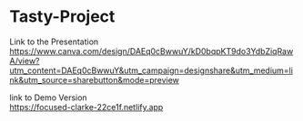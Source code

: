 # Tasty-Project
Link to the Presentation <br/>
https://www.canva.com/design/DAEq0cBwwuY/kD0bqpKT9do3YdbZiqRawA/view?utm_content=DAEq0cBwwuY&utm_campaign=designshare&utm_medium=link&utm_source=sharebutton&mode=preview

link to Demo Version <br/>
https://focused-clarke-22ce1f.netlify.app